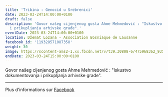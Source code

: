 ```yaml
---
title: 'Tribina : Genocid u Srebrenici'
date: 2023-03-24T14:00:00+0100
draft: false
description: 'Govor našeg cijenjenog gosta Ahme Mehmedović : "Iskustvo dokumentovanja
  i prikupljanja arhivske građe".'
eventDate: 2023-03-24T14:00:00+0100
location: Džemat Lozana - Association Bosniaque de Lausanne
facebook_id: '119328571087358'
weight: 30
image: https://scontent-ams2-1.xx.fbcdn.net/v/t39.30808-6/475968362_935496025377664_1254503329331924344_n.jpg?_nc_cat=109&ccb=1-7&_nc_sid=9e60e4&_nc_ohc=38ZKvNklcQIQ7kNvwEr1sAZ&_nc_oc=Adn2NEtSN2soGo8H76PCcjjFzSiWGwSJ6xAEUHhA8aM1AXUKfgVQpOPH_Lll2m_3aoc&_nc_zt=23&_nc_ht=scontent-ams2-1.xx&edm=ABTKTjYEAAAA&_nc_gid=3-XvjHbv37Fyz1RhrrHI_g&_nc_tpa=Q5bMBQFOHHjNbHvU4YhkqLVyju6hlncg5Of5eUK53F2iZnT873TwzIIGIpTUqmhvAN6xS6EvSlaicqC8lw&oh=00_AffHJg13un-JXhRfnqARQRKByxc1ftzSxZcuZJ8laHkRTQ&oe=690A2387
endDate: 2023-03-24T15:00:00+0100
---
```


Govor našeg cijenjenog gosta Ahme Mehmedović : "Iskustvo dokumentovanja i prikupljanja arhivske građe".

---

Plus d'informations sur [Facebook](https://facebook.com/events/119328571087358)